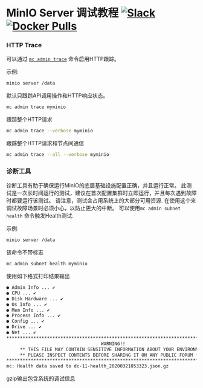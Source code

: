 # MinIO Server 调试教程 [![Slack](https://slack.min.io/slack?type=svg)](https://slack.min.io) [![Docker Pulls](https://img.shields.io/docker/pulls/minio/minio.svg?maxAge=604800)](https://hub.docker.com/r/minio/minio/)

### HTTP Trace
可以通过 [`mc admin trace`](https://github.com/minio/mc/blob/master/docs/minio-admin-complete-guide.md#command-trace---display-minio-server-http-trace) 命令启用HTTP跟踪。

示例:
```sh
minio server /data
```

默认只跟踪API调用操作和HTTP响应状态。
```sh
mc admin trace myminio
```

跟踪整个HTTP请求 
```sh
mc admin trace --verbose myminio
```

跟踪整个HTTP请求和节点间通信
```sh
mc admin trace --all --verbose myminio
```


### 诊断工具
诊断工具有助于确保运行MinIO的底层基础设施配置正确，并且运行正常。 此测试是一次长时间运行的测试，建议在首次配置集群时立即运行，并且每次遇到故障时都要运行该测试。 请注意，测试会占用系统上的大部分可用资源. 在使用这个来调试故障场景时必须小心，以防止更大的中断。 可以使用`mc admin subnet health` 命令触发Health测试.

示例:
```sh
minio server /data
```

该命令不带标志
```sh
mc admin subnet health myminio
```

使用如下格式打印结果输出
```sh
● Admin Info ... ✔ 
● CPU ... ✔ 
● Disk Hardware ... ✔ 
● Os Info ... ✔ 
● Mem Info ... ✔ 
● Process Info ... ✔ 
● Config ... ✔ 
● Drive ... ✔ 
● Net ... ✔ 
*********************************************************************************
                                   WARNING!!
     ** THIS FILE MAY CONTAIN SENSITIVE INFORMATION ABOUT YOUR ENVIRONMENT ** 
     ** PLEASE INSPECT CONTENTS BEFORE SHARING IT ON ANY PUBLIC FORUM **
*********************************************************************************
mc: Health data saved to dc-11-health_20200321053323.json.gz
```

gzip输出包含系统的调试信息
